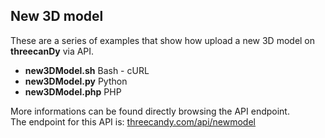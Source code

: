 ## New 3D model  
  
These are a series of examples that show how upload a new 3D model on **threecanDy** via API. 
  
* **new3DModel.sh** Bash - cURL  
* **new3DModel.py** Python  
* **new3DModel.php** PHP  
  
More informations can be found directly browsing the API endpoint.  
The endpoint for this API is: [threecandy.com/api/newmodel](http://www.threecandy.com/api/newmodel)  